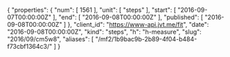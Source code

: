 {
  "properties": {
    "num": [
      1561
    ],
    "unit": [
      "steps"
    ],
    "start": [
      "2016-09-07T00:00:00Z"
    ],
    "end": [
      "2016-09-08T00:00:00Z"
    ],
    "published": [
      "2016-09-08T00:00:00Z"
    ]
  },
  "client_id": "https://www-api.jvt.me/fit",
  "date": "2016-09-08T00:00:00Z",
  "kind": "steps",
  "h": "h-measure",
  "slug": "2016/09/cm5w8",
  "aliases": [
    "/mf2/1b9bac9b-2b89-4f04-b484-f73cbf1364c3/"
  ]
}
